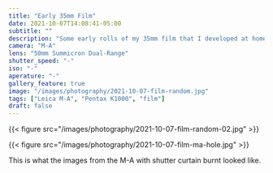 ```yaml
---
title: "Early 35mm Film"
date: 2021-10-07T14:08:41-05:00
subtitle: ""
description: "Some early rolls of my 35mm film that I developed at home."
camera: "M-A"
lens: "50mm Summicron Dual-Range"
shutter_speed: "-"
iso: "-"
aperature: "-"
gallery_feature: true
image: "/images/photography/2021-10-07-film-random.jpg"
tags: ["Leica M-A", "Pentax K1000", "film"]
draft: false
---
```



{{< figure src="/images/photography/2021-10-07-film-random-02.jpg" >}}

{{< figure src="/images/photography/2021-10-07-film-ma-hole.jpg" >}}

This is what the images from the M-A with shutter curtain burnt looked like.
